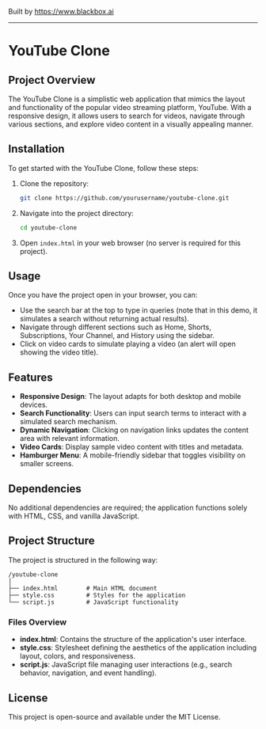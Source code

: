 
Built by https://www.blackbox.ai

---

# YouTube Clone

## Project Overview
The YouTube Clone is a simplistic web application that mimics the layout and functionality of the popular video streaming platform, YouTube. With a responsive design, it allows users to search for videos, navigate through various sections, and explore video content in a visually appealing manner.

## Installation
To get started with the YouTube Clone, follow these steps:

1. Clone the repository:
   ```bash
   git clone https://github.com/yourusername/youtube-clone.git
   ```
2. Navigate into the project directory:
   ```bash
   cd youtube-clone
   ```
3. Open `index.html` in your web browser (no server is required for this project).

## Usage
Once you have the project open in your browser, you can:

- Use the search bar at the top to type in queries (note that in this demo, it simulates a search without returning actual results).
- Navigate through different sections such as Home, Shorts, Subscriptions, Your Channel, and History using the sidebar.
- Click on video cards to simulate playing a video (an alert will open showing the video title).

## Features
- **Responsive Design**: The layout adapts for both desktop and mobile devices.
- **Search Functionality**: Users can input search terms to interact with a simulated search mechanism.
- **Dynamic Navigation**: Clicking on navigation links updates the content area with relevant information.
- **Video Cards**: Display sample video content with titles and metadata.
- **Hamburger Menu**: A mobile-friendly sidebar that toggles visibility on smaller screens.

## Dependencies
No additional dependencies are required; the application functions solely with HTML, CSS, and vanilla JavaScript.

## Project Structure
The project is structured in the following way:

```
/youtube-clone
│
├── index.html        # Main HTML document
├── style.css         # Styles for the application
└── script.js         # JavaScript functionality
```

### Files Overview
- **index.html**: Contains the structure of the application's user interface.
- **style.css**: Stylesheet defining the aesthetics of the application including layout, colors, and responsiveness.
- **script.js**: JavaScript file managing user interactions (e.g., search behavior, navigation, and event handling).

## License
This project is open-source and available under the MIT License.